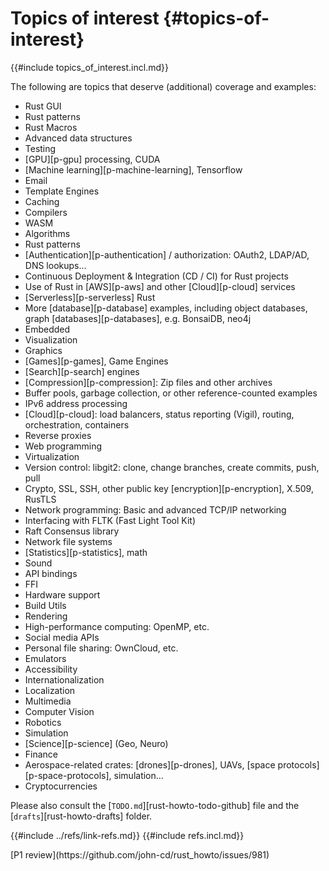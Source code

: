 # Topics of interest {#topics-of-interest}

{{#include topics_of_interest.incl.md}}

The following are topics that deserve (additional) coverage and examples:

- Rust GUI
- Rust patterns
- Rust Macros
- Advanced data structures
- Testing
- [GPU][p-gpu] processing, CUDA
- [Machine learning][p-machine-learning], Tensorflow
- Email
- Template Engines
- Caching
- Compilers
- WASM
- Algorithms
- Rust patterns
- [Authentication][p-authentication] / authorization: OAuth2, LDAP/AD, DNS lookups...
- Continuous Deployment & Integration (CD / CI) for Rust projects
- Use of Rust in [AWS][p-aws] and other [Cloud][p-cloud] services
- [Serverless][p-serverless] Rust
- More [database][p-database] examples, including object databases, graph [databases][p-databases], e.g. BonsaiDB, neo4j
- Embedded
- Visualization
- Graphics
- [Games][p-games], Game Engines
- [Search][p-search] engines
- [Compression][p-compression]: Zip files and other archives
- Buffer pools, garbage collection, or other reference-counted examples
- IPv6 address processing
- [Cloud][p-cloud]: load balancers, status reporting (Vigil), routing, orchestration, containers
- Reverse proxies
- Web programming
- Virtualization
- Version control: libgit2: clone, change branches, create commits, push, pull
- Crypto, SSL, SSH, other public key [encryption][p-encryption], X.509, RusTLS
- Network programming: Basic and advanced TCP/IP networking
- Interfacing with FLTK (Fast Light Tool Kit)
- Raft Consensus library
- Network file systems
- [Statistics][p-statistics], math
- Sound
- API bindings
- FFI
- Hardware support
- Build Utils
- Rendering
- High-performance computing: OpenMP, etc.
- Social media APIs
- Personal file sharing: OwnCloud, etc.
- Emulators
- Accessibility
- Internationalization
- Localization
- Multimedia
- Computer Vision
- Robotics
- Simulation
- [Science][p-science] (Geo, Neuro)
- Finance
- Aerospace-related crates: [drones][p-drones], UAVs, [space protocols][p-space-protocols], simulation...
- Cryptocurrencies

Please also consult the [`TODO.md`][rust-howto-todo-github] file and the [`drafts`][rust-howto-drafts] folder.

{{#include ../refs/link-refs.md}}
{{#include refs.incl.md}}

<div class="hidden">
[P1 review](https://github.com/john-cd/rust_howto/issues/981)
</div>
